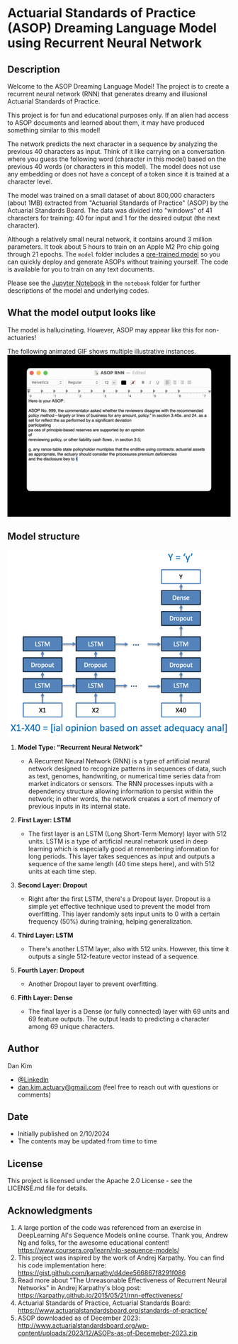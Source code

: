 # Actuarial Standards of Practice (ASOP) Dreaming Language Model using Recurrent Neural Network

## Description
Welcome to the ASOP Dreaming Language Model! 
The project is to create a recurrent neural network (RNN) that generates dreamy and illusional Actuarial Standards of Practice.

This project is for fun and educational purposes only. If an alien had access to ASOP documents and learned about them, it may have produced something similar to this model!

The network predicts the next character in a sequence by analyzing the previous 40 characters as input. Think of it like carrying on a conversation where you guess the following word (character in this model) based on the previous 40 words (or characters in this model). The model does not use any embedding or does not have a concept of a token since it is trained at a character level.

The model was trained on a small dataset of about 800,000 characters (about 1MB) extracted from "Actuarial Standards of Practice" (ASOP) by the Actuarial Standards Board. The data was divided into "windows" of 41 characters for training: 40 for input and 1 for the desired output (the next character).

Although a relatively small neural network, it contains around 3 million parameters. It took about 5 hours to train on an Apple M2 Pro chip going through 21 epochs. The `model` folder includes a [pre-trained model](./model) so you can quickly deploy and generate ASOPs without training yourself. The code is available for you to train on any text documents.

Please see the [Jupyter Notebook](./notebook/ASOP_RNN.ipynb) in the `notebook` folder for further descriptions of the model and underlying codes.

## What the model output looks like
The model is hallucinating. However, ASOP may appear like this for non-actuaries!

The following animated GIF shows multiple illustrative instances.
![ASOP RNN Animation](images/ASOP_RNN_Animated.gif)

## Model structure
![RNN structure](images/RNN_structure.png)

1. **Model Type: "Recurrent Neural Network"**
   - A Recurrent Neural Network (RNN) is a type of artificial neural network designed to recognize patterns in sequences of data, such as text, genomes, handwriting, or numerical time series data from market indicators or sensors. The RNN processes inputs with a dependency structure allowing information to persist within the network; in other words, the network creates a sort of memory of previous inputs in its internal state. 

2. **First Layer: LSTM**
   - The first layer is an LSTM (Long Short-Term Memory) layer with 512 units. LSTM is a type of artificial neural network used in deep learning which is especially good at remembering information for long periods. This layer takes sequences as input and outputs a sequence of the same length (40 time steps here), and with 512 units at each time step.

3. **Second Layer: Dropout**
   - Right after the first LSTM, there's a Dropout layer. Dropout is a simple yet effective technique used to prevent the model from overfitting. This layer randomly sets input units to 0 with a certain frequency (50%) during training, helping generalization.

4. **Third Layer: LSTM**
   - There's another LSTM layer, also with 512 units. However, this time it outputs a single 512-feature vector instead of a sequence.

5. **Fourth Layer: Dropout**
   - Another Dropout layer to prevent overfitting.

6. **Fifth Layer: Dense**
   - The final layer is a Dense (or fully connected) layer with 69 units and 69 feature outputs. The output leads to predicting a character among 69 unique characters.

## Author
Dan Kim 

- [@LinkedIn](https://www.linkedin.com/in/dan-kim-4aaa4b36/)
- dan.kim.actuary@gmail.com (feel free to reach out with questions or comments)

## Date
- Initially published on 2/10/2024
- The contents may be updated from time to time
  
## License
This project is licensed under the Apache 2.0 License - see the LICENSE.md file for details.

## Acknowledgments
1. A large portion of the code was referenced from an exercise in DeepLearning AI's Sequence Models online course. Thank you, Andrew Ng and folks, for the awesome educational content! https://www.coursera.org/learn/nlp-sequence-models/
2. This project was inspired by the work of Andrej Karpathy. You can find his code implementation here: https://gist.github.com/karpathy/d4dee566867f8291f086
3. Read more about "The Unreasonable Effectiveness of Recurrent Neural Networks" in Andrej Karpathy's blog post: https://karpathy.github.io/2015/05/21/rnn-effectiveness/
4. Actuarial Standards of Practice, Actuarial Standards Board: https://www.actuarialstandardsboard.org/standards-of-practice/
5. ASOP downloaded as of December 2023: http://www.actuarialstandardsboard.org/wp-content/uploads/2023/12/ASOPs-as-of-Decemeber-2023.zip
